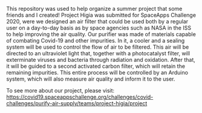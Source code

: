   This repository was used to help organize a summer project that some friends and I created! Project Higia was submitted for SpaceApps Challenge 2020, were we designed 
an air filter that could be used both by a regular user on a day-to-day basis as by space agencies such as NASA in the ISS to help improving the air quality.
  Our purifier was made of materials capable of combating Covid-19 and other impurities. In it, a cooler and a sealing system will be used to control the flow of air
to be filtered. This air will be directed to an ultraviolet light that, together with a photocatalyst filter, will exterminate viruses and bacteria through radiation 
and oxidation. After that, it will be guided to a second activated carbon filter, which will retain the remaining impurities. This entire process will be controlled by 
an Arduino system, which will also measure air quality and inform it to the user.

To see more about our project, please visit: https://covid19.spaceappschallenge.org/challenges/covid-challenges/purify-air-supply/teams/project-higia/project

